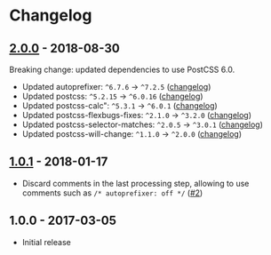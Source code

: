 # Changelog

<!-- ## [Unreleased] -->

## [2.0.0] - 2018-08-30

Breaking change: updated dependencies to use PostCSS 6.0.

- Updated autoprefixer: `^6.7.6` -> `^7.2.5` ([changelog](https://github.com/postcss/autoprefixer/blob/master/CHANGELOG.md))
- Updated postcss: `^5.2.15` -> `^6.0.16` ([changelog](https://github.com/postcss/postcss/blob/master/CHANGELOG.md))
- Updated postcss-calc": `^5.3.1` -> `^6.0.1` ([changelog](https://github.com/postcss/postcss-calc/blob/master/CHANGELOG.md))
- Updated postcss-flexbugs-fixes: `^2.1.0` -> `^3.2.0` ([changelog](https://github.com/luisrudge/postcss-flexbugs-fixes/blob/master/CHANGELOG.md))
- Updated postcss-selector-matches: `^2.0.5` -> `^3.0.1` ([changelog](https://github.com/postcss/postcss-selector-matches/blob/master/CHANGELOG.md))
- Updated postcss-will-change: `^1.1.0` -> `^2.0.0` ([changelog](https://github.com/postcss/postcss-will-change/blob/master/CHANGELOG.md))

## [1.0.1] - 2018-01-17
- Discard comments in the last processing step, allowing to use comments such as `/* autoprefixer: off */` ([#2](https://github.com/Shopify/postcss-shopify/pull/2))

## 1.0.0 - 2017-03-05
- Initial release

[Unreleased]: https://github.com/Shopify/postcss-shopify/compare/v2.0.0...master
[2.0.0]: https://github.com/Shopify/postcss-shopify/compare/v1.0.1...2.0.0
[1.0.1]: https://github.com/Shopify/postcss-shopify/compare/v1.0.0...1.0.1
